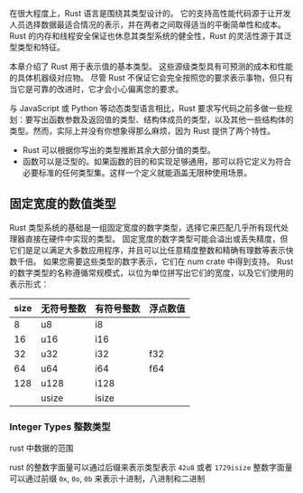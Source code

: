 在很大程度上，Rust 语言是围绕其类型设计的。 它的支持高性能代码源于让开发人员选择数据最适合情况的表示，并在两者之间取得适当的平衡简单性和成本。 Rust 的内存和线程安全保证也休息其类型系统的健全性，Rust 的灵活性源于其泛型类型和特征。

本章介绍了 Rust 用于表示值的基本类型。 这些源级类型具有可预测的成本和性能的具体机器级对应物。 尽管 Rust 不保证它会完全按照您的要求表示事物，但只有当它是可靠的改进时，它才会小心偏离您的要求。

与 JavaScript 或 Python 等动态类型语言相比，Rust 要求写代码之前多做一些规划：要写出函数参数及返回值的类型、结构体成员的类型，以及其他一些结构体的类型。然而，实际上并没有你想象得那么麻烦，因为 Rust 提供了两个特性。
* Rust 可以根据你写出的类型推断其余大部分值的类型。
* 函数可以是泛型的。如果函数的目的和实现足够通用，那可以将它定义为符合必要标准的任何类型集。这样一个定义就能涵盖无限种使用场景。


## 固定宽度的数值类型
Rust 类型系统的基础是一组固定宽度的数字类型，选择它来匹配几乎所有现代处理器直接在硬件中实现的类型。
固定宽度的数字类型可能会溢出或丢失精度，但它们是足以满足大多数应用程序，并且可以比任意精度整数和精确有理数等表示快数千倍。 如果您需要这些类型的数字表示，它们在 num crate 中得到支持。
Rust 的数字类型的名称遵循常规模式，以位为单位拼写出它们的宽度，以及它们使用的表示形式：

| size      | 无符号整数 | 有符号整数| 浮点数值|
| ----------- | ----------- |--------| --------|
| 8  | u8  | i8  |     |
| 16 | u16 | i16 |     | 
| 32 | u32 | i32 | f32 | 
| 64 | u64 | i64 | f64 | 
| 128| u128| i128|     | 
| | usize| isize|     | 

### Integer Types  整数类型

rust 中数据的范围

rust 的整数字面量可以通过后缀来表示类型表示 `42u8` 或者 `1729isize`
整数字面量可以通过前缀 `0x`, `0o`, `0b` 来表示十进制，八进制和二进制

